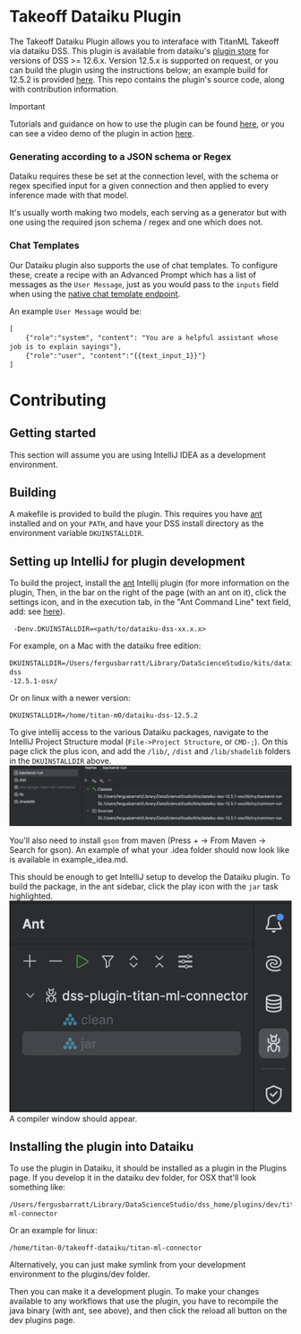 <!-- Required extensions: pymdownx.betterem, pymdownx.tilde, pymdownx.emoji, pymdownx.tasklist, pymdownx.superfences -->

# Takeoff Dataiku Plugin

The Takeoff Dataiku Plugin allows you to interaface with TitanML Takeoff via dataiku DSS. This plugin is available from dataiku's [plugin store](https://www.dataiku.com/product/plugins/?filter%5Bplugins-topic%5D=nlp) for versions of DSS >= 12.6.x. Version 12.5.x is supported on request, or you can build the plugin using the instructions below; an example build for 12.5.2 is provided [here](./docs/12.5.2-dss-plugin-titan-ml-connector-1.1.0.zip). This repo contains the plugin's source code, along with contribution information.

> [!IMPORTANT]
> Tutorials and guidance on how to use the plugin can be found [here](https://docs.titanml.co/docs/Docs/integrations/dataiku), or you can see a video demo of the plugin in action [here](https://www.loom.com/share/9c24d2ed5ce94165b76834a068fafd66?sid=de7762cc-229e-4aa8-ad54-28476cb009ab).



### Generating according to a JSON schema or Regex

Dataiku requires these be set at the connection level, with the schema or regex specified input for a given connection and then applied to every inference made with that model.

It's usually worth making two models, each serving as a generator but with one using the required json schema / regex and one which does not.

### Chat Templates

Our Dataiku plugin also supports the use of chat templates. To configure these, create a recipe with an Advanced Prompt which has a list of messages as the `User Message`, just as you would pass to the `inputs` field when using the [native chat template endpoint](https://docs.titanml.co/docs/Docs/interfacing/chat_template).

An example `User Message` would be:
```text
[
    {"role":"system", "content": "You are a helpful assistant whose job is to explain sayings"},
    {"role":"user", "content":"{{text_input_1}}"}
]
```

# Contributing

## Getting started

This section will assume you are using IntelliJ IDEA as a development
environment.

## Building

A makefile is provided to build the plugin. This requires you have [ant](https://docs.jboss.org/jbossas/docs/Getting_Started_Guide/beta422/html/About_the_Example_Applications-Install_Ant.html) installed and on your `PATH`, and have your DSS install directory as the environment variable `DKUINSTALLDIR`.

## Setting up IntelliJ for plugin development

To build the project, install the [ant](https://ant.apache.org/) Intellij
plugin (for more information on the plugin,
Then, in the bar on the right of the page (with an ant on it), click the
settings icon, and in the execution tab, in the "Ant Command Line" text
field, add:
see [here](https://www.jetbrains.com/help/idea/ant.html)).

```
 -Denv.DKUINSTALLDIR=<path/to/dataiku-dss-xx.x.x>
```

For example, on a Mac with the dataiku free edition:

```
DKUINSTALLDIR=/Users/fergusbarratt/Library/DataScienceStudio/kits/dataiku-dss
-12.5.1-osx/
```

Or on linux with a newer version:
```shell
DKUINSTALLDIR=/home/titan-m0/dataiku-dss-12.5.2
```

To give intellij access to the various Dataiku packages, navigate to the
IntelliJ Project Structure modal (`File->Project Structure`, or `CMD-;`). On
this
page
click the plus icon, and add the `/lib/`, `/dist` and `/lib/shadelib` folders
in the `DKUINSTALLDIR` above.
![add-packages](docs/add-packages.png)

You'll also need to install `gson` from maven (Press + -> From Maven -> Search for gson). 
An example of what your .idea folder should now look like is available in example_idea.md.

This should be enough to get IntelliJ setup to develop the Dataiku plugin.
To build the package, in the ant sidebar, click the play icon with the `jar`
task highlighted.
![ant-build](docs/ant-build.png)
A compiler window should appear.

## Installing the plugin into Dataiku

To use the plugin in Dataiku, it should be installed as a plugin in the
Plugins page. If you develop it in the dataiku dev folder, for OSX that'll look something like:

```
/Users/fergusbarratt/Library/DataScienceStudio/dss_home/plugins/dev/titan-ml-connector
```

Or an example for linux:
```shell
/home/titan-0/takeoff-dataiku/titan-ml-connector

```

Alternatively, you can just make symlink from your development environment to the plugins/dev folder.

Then you can make it a development plugin. To make your changes available to
any workflows that use the plugin, you have to recompile the java binary
(with ant, see above),
and then click the reload all button on the dev plugins page.
